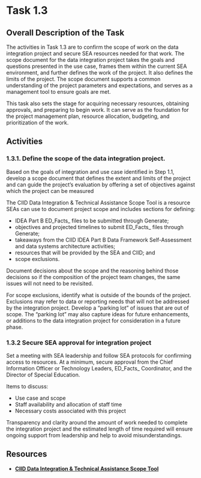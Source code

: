 # Task 1.3

## **Overall Description of the Task**

The activities in Task 1.3 are to confirm the scope of work on the data integration project and secure SEA resources needed for that work. The scope document for the data integration project takes the goals and questions presented in the use case, frames them within the current SEA environment, and further defines the work of the project. It also defines the limits of the project. The scope document supports a common understanding of the project parameters and expectations, and serves as a management tool to ensure goals are met.

This task also sets the stage for acquiring necessary resources, obtaining approvals, and preparing to begin work. It can serve as the foundation for the project management plan, resource allocation, budgeting, and prioritization of the work.

## **Activities**

### **1.3.1. Define the scope of the data integration project.**

Based on the goals of integration and use case identified in Step 1.1, develop a scope document that defines the extent and limits of the project and can guide the project’s evaluation by offering a set of objectives against which the project can be measured

The CIID Data Integration & Technical Assistance Scope Tool is a resource SEAs can use to document project scope and includes sections for defining:

* IDEA Part B ED_Facts_ files to be submitted through Generate;
* objectives and projected timelines to submit ED_Facts_ files through Generate;
* takeaways from the CIID IDEA Part B Data Framework Self-Assessment and data systems architecture activities;
* resources that will be provided by the SEA and CIID; and
* scope exclusions.

Document decisions about the scope and the reasoning behind those decisions so if the composition of the project team changes, the same issues will not need to be revisited.

For scope exclusions, identify what is outside of the bounds of the project. Exclusions may refer to data or reporting needs that will not be addressed by the integration project. Develop a “parking lot” of issues that are out of scope. The “parking lot” may also capture ideas for future enhancements, or additions to the data integration project for consideration in a future phase.

### **1.3.2 Secure SEA approval for integration project**

Set a meeting with SEA leadership and follow SEA protocols for confirming access to resources. At a minimum, secure approval from the Chief Information Officer or Technology Leaders, ED_Facts_ Coordinator, and the Director of Special Education.

Items to discuss:

* Use case and scope
* Staff availability and allocation of staff time
* Necessary costs associated with this project

Transparency and clarity around the amount of work needed to complete the integration project and the estimated length of time required will ensure ongoing support from leadership and help to avoid misunderstandings.

## **Resources**

* [**CIID Data Integration & Technical Assistance Scope Tool**](https://ciidta.communities.ed.gov/#communities/pdc/documents/20640)
